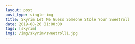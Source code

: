 ```yaml
---
layout: post
post_type: single-img
title: Skyrim Let Me Guess Someone Stole Your Sweetroll
date: 2019-08-26 01:00:00
tags: [skyrim]
img1: /img/skyrim/sweetroll1.jpg
---
```

